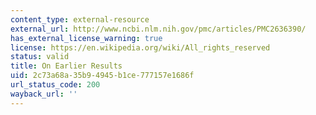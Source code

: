 ```yaml
---
content_type: external-resource
external_url: http://www.ncbi.nlm.nih.gov/pmc/articles/PMC2636390/
has_external_license_warning: true
license: https://en.wikipedia.org/wiki/All_rights_reserved
status: valid
title: On Earlier Results
uid: 2c73a68a-35b9-4945-b1ce-777157e1686f
url_status_code: 200
wayback_url: ''
---
```

